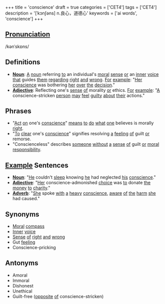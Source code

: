 +++
title = 'conscience'
draft = true
categories = ['CET4']
tags = ['CET4']
description = '[ˈkɔn∫əns] n.良心，道德心'
keywords = ['ai words', 'conscience']
+++

## [Pronunciation](/post/pronunciation/)
/kənˈskɒns/

## Definitions
- **[Noun](/post/noun/)**: [A](/post/a/) [noun](/post/noun/) referring [to](/post/to/) an individual's [moral](/post/moral/) [sense](/post/sense/) [or](/post/or/) an [inner](/post/inner/) [voice](/post/voice/) [that](/post/that/) guides [them](/post/them/) [regarding](/post/regarding/) [right](/post/right/) [and](/post/and/) [wrong](/post/wrong/). [For](/post/for/) [example](/post/example/): "[Her](/post/her/) [conscience](/post/conscience/) was bothering [her](/post/her/) [over](/post/over/) [the](/post/the/) [decision](/post/decision/)."
- **[Adjective](/post/adjective/)**: Reflecting one's [sense](/post/sense/) [of](/post/of/) morality [or](/post/or/) ethics. [For](/post/for/) [example](/post/example/): "[A](/post/a/) conscience-stricken [person](/post/person/) [may](/post/may/) [feel](/post/feel/) [guilty](/post/guilty/) [about](/post/about/) [their](/post/their/) actions."

## Phrases
- "[Act](/post/act/) [on](/post/on/) one's [conscience](/post/conscience/)" [means](/post/means/) [to](/post/to/) [do](/post/do/) [what](/post/what/) [one](/post/one/) believes is morally [right](/post/right/).
- "[To](/post/to/) [clear](/post/clear/) one's [conscience](/post/conscience/)" signifies resolving [a](/post/a/) [feeling](/post/feeling/) [of](/post/of/) guilt [or](/post/or/) remorse.
- "Conscienceless" describes [someone](/post/someone/) [without](/post/without/) [a](/post/a/) [sense](/post/sense/) [of](/post/of/) guilt [or](/post/or/) [moral](/post/moral/) [responsibility](/post/responsibility/).

## [Example](/post/example/) Sentences
- **[Noun](/post/noun/)**: "[He](/post/he/) couldn't [sleep](/post/sleep/) knowing [he](/post/he/) had neglected [his](/post/his/) [conscience](/post/conscience/)."
- **[Adjective](/post/adjective/)**: "[Her](/post/her/) conscience-admonished [choice](/post/choice/) was [to](/post/to/) donate [the](/post/the/) [money](/post/money/) [to](/post/to/) [charity](/post/charity/)."
- **[Adverb](/post/adverb/)**: "[She](/post/she/) spoke [with](/post/with/) [a](/post/a/) [heavy](/post/heavy/) [conscience](/post/conscience/), [aware](/post/aware/) [of](/post/of/) [the](/post/the/) [harm](/post/harm/) [she](/post/she/) had caused."

## Synonyms
- [Moral](/post/moral/) [compass](/post/compass/)
- [Inner](/post/inner/) [voice](/post/voice/)
- [Sense](/post/sense/) [of](/post/of/) [right](/post/right/) [and](/post/and/) [wrong](/post/wrong/)
- Gut [feeling](/post/feeling/)
- Conscience-pricking

## Antonyms
- Amoral
- Immoral
- Dishonest
- Unethical
- Guilt-free ([opposite](/post/opposite/) [of](/post/of/) conscience-stricken)
